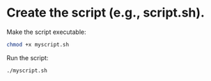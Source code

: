 # Create the script (e.g., script.sh).

Make the script executable:
```bash
chmod +x myscript.sh
```
Run the script:
```bash
./myscript.sh
